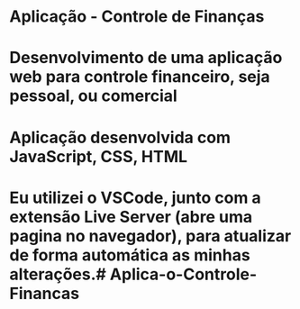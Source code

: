 ﻿# Aplicação - Controle de Finanças
#
# Desenvolvimento de uma aplicação web para controle financeiro, seja pessoal, ou comercial
#
# Aplicação desenvolvida com JavaScript, CSS, HTML
#
# Eu utilizei o VSCode, junto com a extensão Live Server (abre uma pagina no navegador), para atualizar de forma automática as minhas alterações.# Aplica-o-Controle-Financas
